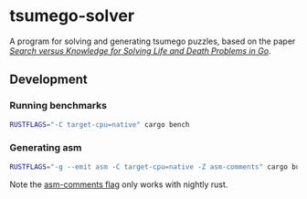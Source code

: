 # tsumego-solver

A program for solving and generating tsumego puzzles, based on the paper [_Search versus Knowledge for Solving Life and Death Problems in Go_](https://www.aaai.org/Papers/AAAI/2005/AAAI05-218.pdf).

## Development

### Running benchmarks

```sh
RUSTFLAGS="-C target-cpu=native" cargo bench
```

### Generating asm

```sh
RUSTFLAGS="-g --emit asm -C target-cpu=native -Z asm-comments" cargo build --release
```

Note the [asm-comments flag](https://github.com/rust-lang/rust/pull/53290) only works with nightly rust.
